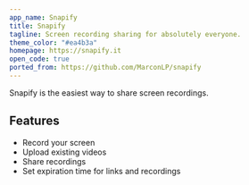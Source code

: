 ```yaml
---
app_name: Snapify
title: Snapify
tagline: Screen recording sharing for absolutely everyone.
theme_color: "#ea4b3a"
homepage: https://snapify.it
open_code: true
ported_from: https://github.com/MarconLP/snapify
---
```


Snapify is the easiest way to share screen recordings.

## Features

- Record your screen
- Upload existing videos
- Share recordings
- Set expiration time for links and recordings
